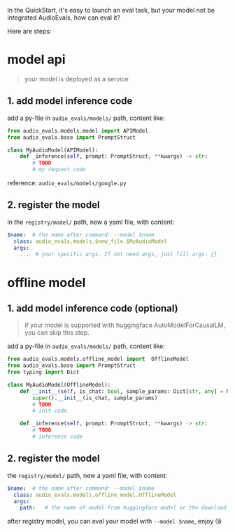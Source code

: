 
In the QuickStart, it's easy to launch an eval task, but your model not be integrated AudioEvals, how can eval it?

Here are steps:

# model api
> your model is deployed as a service

## 1. add model inference code

add a py-file in `audio_evals/models/` path, content like:

```PYTHON
from audio_evals.models.model import APIModel
from audio_evals.base import PromptStruct

class MyAudioModel(APIModel):
    def _inference(self, prompt: PromptStruct, **kwargs) -> str:
        # TODO
        # my request code
```

reference: `audio_evals/models/google.py`


## 2. register the model

in the `registry/model/` path, new a yaml file, with content:

```yaml
$name:  # the name after command: --model $name
  class: audio_evals.models.$new_file.$MyAudioModel
  args:
    ...  # your specific args. If not need args, just fill args: {}


```


# offline model


## 1. add model inference code (optional)
> if your model is supported with huggingface AutoModelForCausalLM, you can skip this step.

add a py-file in `audio_evals/models/` path, content like:
```PYTHON
from audio_evals.models.offline_model import  OfflineModel
from audio_evals.base import PromptStruct
from typing import Dict

class MyAudioModel(OfflineModel):
    def __init__(self, is_chat: bool, sample_params: Dict[str, any] = None):
        super().__init__(is_chat, sample_params)
        # TODO
        # init code

    def _inference(self, prompt: PromptStruct, **kwargs) -> str:
        # TODO
        # inference code
```

## 2. register the model

the `registry/model/` path, new a yaml file, with content:

```yaml
$name:  # the name after command: --model $name
  class: audio_evals.models.offline_model.OfflineModel
  args:
    path:   # the name of model from huggingface model or the download model path download from huggingface


```


after registry model, you can eval your model with `--model $name`, enjoy 😘
